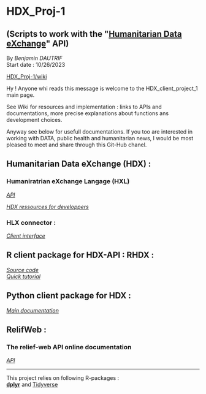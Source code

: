 # HDX_Proj-1
(Scripts to work with the "[Humanitarian Data eXchange](https://data.humdata.org/ "HDX Main page")" API)
---
By *Benjamin DAUTRIF*    
Start date : 10/26/2023 

[HDX_Proj-1/wiki](https://github.com/Ben-zie/HDX_Proj-1/wiki)

Hy ! Anyone whi reads this message is welcome to the HDX_client_project_1 main page.

See Wiki for resources and implementation : links to APIs and documentations, more precise explanations about functions ans development choices.  

Anyway see below for usefull documentations. If you too are interested in working with DATA, public health and humanitarian news, I would be most pleased to meet and share through this Git-Hub chanel. 

## Humanitarian Data eXchange (HDX) :
### **Humaniratrian eXchange Langage (HXL)**       
[*API*](https://hxlstandard.org/)

[*HDX ressources for developpers*](https://data.humdata.org/faqs/devs)

### HLX connector :
[*Client interface*](https://proxy.hxlstandard.org/data/source)

## **R client package for HDX-API : RHDX** :    
[*Source code*](https://gitlab.com/dickoa/rhdx/)       
[*Quick tutorial*](https://dickoa.gitlab.io/rhdx/index.html)    

## **Python client package for HDX** :     
[*Main documentation*](https://hdx-python-api.readthedocs.io/en/latest/)     

## RelifWeb :
### **The relief-web API online documentation**
[*API*](https://apidoc.rwlabs.org/)

____________________________________________

This project relies on following R-packages :      
[**dplyr**](https://dplyr.tidyverse.org/index.html) and [Tidyverse](https://www.tidyverse.org/)
